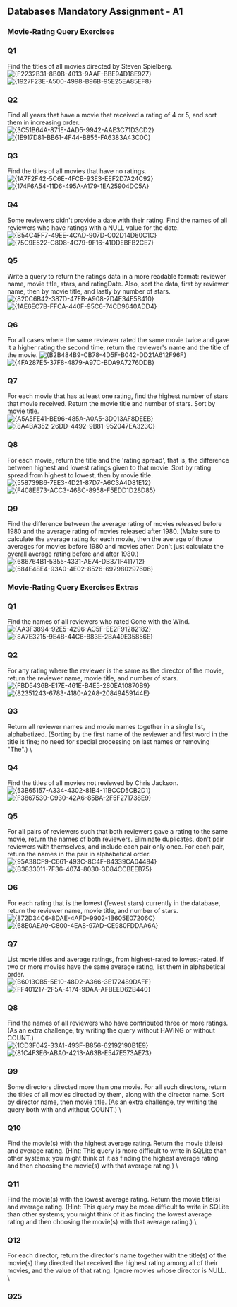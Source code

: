 ## Databases Mandatory Assignment - A1

### **Movie-Rating Query Exercises**
### Q1
Find the titles of all movies directed by Steven Spielberg.
![{F2232B31-8B0B-4013-9AAF-BBE94D18E927}](https://github.com/user-attachments/assets/1f8f18f9-97a4-4f41-8536-2c6f7d81b680)
![{1927F23E-A500-4998-B96B-95E25EA85EF8}](https://github.com/user-attachments/assets/b5b27411-c338-4167-a53b-3856886233e1)

### Q2
Find all years that have a movie that received a rating of 4 or 5, and sort them in increasing order. \
![{3C51B64A-871E-4AD5-9942-AAE3C71D3CD2}](https://github.com/user-attachments/assets/15afb1ee-99f0-44ad-af89-7b00c17dbec7)
![{1E917D81-BB61-4F44-B855-FA6383A43C0C}](https://github.com/user-attachments/assets/d02bb3ac-25ee-4074-bedd-3839f55b3d45)

### Q3
Find the titles of all movies that have no ratings.
![{1A7F2F42-5C6E-4FCB-93E3-EEF2D7A24C92}](https://github.com/user-attachments/assets/2cc370b6-4414-49bd-af01-f263732c317c)
![{174F6A54-11D6-495A-A179-1EA25904DC5A}](https://github.com/user-attachments/assets/0c69585f-6f9c-483e-b729-3b92f18c412a)

### Q4
Some reviewers didn't provide a date with their rating. Find the names of all reviewers who have ratings with a NULL value for the date.
![{B54C4FF7-49EE-4CAD-907D-C02D14D60C1C}](https://github.com/user-attachments/assets/970cdbb7-4e10-4ebb-8d18-fd22cb4bdeba)
![{75C9E522-C8D8-4C79-9F16-41DDEBFB2CE7}](https://github.com/user-attachments/assets/a86e9400-5505-47c5-afaf-f35099fd8518)

### Q5
Write a query to return the ratings data in a more readable format: reviewer name, movie title, stars, and ratingDate. Also, sort the data, first by reviewer name, then by movie title, and lastly by number of stars.
![{820C6B42-387D-47FB-A908-2D4E34E5B410}](https://github.com/user-attachments/assets/f3b499e5-7632-43c1-9f40-b087850c21cc)
![{1AE6EC7B-FFCA-440F-95C6-74CD9640ADD4}](https://github.com/user-attachments/assets/c86a0928-9617-48df-bbde-0094ef61013a)

### Q6
For all cases where the same reviewer rated the same movie twice and gave it a higher rating the second time, return the reviewer's name and the title of the movie.
![{B2B484B9-CB78-4D5F-B042-DD21A612F96F}](https://github.com/user-attachments/assets/79f564f2-154b-4b12-aa36-0cadc830b2c3)
![{4FA287E5-37F8-4879-A97C-BDA9A7276DDB}](https://github.com/user-attachments/assets/24dc7db7-2a98-4255-bc9e-513d5363affd)

### Q7
For each movie that has at least one rating, find the highest number of stars that movie received. Return the movie title and number of stars. Sort by movie title. \
![{A5A5FE41-BE96-485A-A0A5-3D013AF8DEEB}](https://github.com/user-attachments/assets/be863be5-e0c6-406d-a803-6b5ba1362f92)
![{8A4BA352-26DD-4492-9B81-952047EA323C}](https://github.com/user-attachments/assets/e4d13062-bd14-4d0d-bc48-30dc07a60ddb)

### Q8
For each movie, return the title and the 'rating spread', that is, the difference between highest and lowest ratings given to that movie. Sort by rating spread from highest to lowest, then by movie title. \
![{558739B6-7EE3-4D21-87D7-A6C3A4D81E12}](https://github.com/user-attachments/assets/8ba1ae82-4bb0-47aa-9b71-db56d4e4ad18)
![{F408EE73-ACC3-46BC-8958-F5EDD1D28D85}](https://github.com/user-attachments/assets/9f3c94eb-98f9-40ce-8992-ba0d8bc7a82b)

### Q9
Find the difference between the average rating of movies released before 1980 and the average rating of movies released after 1980. (Make sure to calculate the average rating for each movie, then the average of those averages for movies before 1980 and movies after. Don't just calculate the overall average rating before and after 1980.)
![{686764B1-5355-4331-AE74-DB371F411712}](https://github.com/user-attachments/assets/c8ee065d-d03e-42ef-8b8d-21edc88ccc6e)
![{584E48E4-93A0-4E02-8526-692980297606}](https://github.com/user-attachments/assets/a4136eed-6922-484a-99d5-d3d548cd87b8)




### **Movie-Rating Query Exercises Extras**
### Q1
Find the names of all reviewers who rated Gone with the Wind. \
![{AA3F3894-92E5-4296-AC5F-EE2F91282182}](https://github.com/user-attachments/assets/e422eb54-b016-44b3-bef8-536e18f563c6)
![{8A7E3215-9E4B-44C6-883E-2BA49E35856E}](https://github.com/user-attachments/assets/718e2b98-3142-46c8-9aae-2c067696ff95)

### Q2
For any rating where the reviewer is the same as the director of the movie, return the reviewer name, movie title, and number of stars. \
![{FBD5436B-E17E-461E-B4E5-280EA10870B9}](https://github.com/user-attachments/assets/c1804475-dc64-4d2d-bc0d-f2ef6084acd9)
![{82351243-6783-4180-A2A8-20849459144E}](https://github.com/user-attachments/assets/b12fb8c5-93f1-4192-b4ea-af194dd1a6d5)

### Q3
Return all reviewer names and movie names together in a single list, alphabetized. (Sorting by the first name of the reviewer and first word in the title is fine; no need for special processing on last names or removing "The".) \

### Q4
Find the titles of all movies not reviewed by Chris Jackson. \
![{53B65157-A334-4302-81B4-11BCCD5CB2D1}](https://github.com/user-attachments/assets/f8a5b079-584d-4ffc-8897-96a34f5341b8)
![{F3867530-C930-42A6-85BA-2F5F271738E9}](https://github.com/user-attachments/assets/414406b3-ee94-4d74-8b18-475029d259ed)

### Q5
For all pairs of reviewers such that both reviewers gave a rating to the same movie, return the names of both reviewers. Eliminate duplicates, don't pair reviewers with themselves, and include each pair only once. For each pair, return the names in the pair in alphabetical order. \
![{95A38CF9-C661-493C-8C4F-84339CA04484}](https://github.com/user-attachments/assets/abe4c260-aeea-4a5c-a437-4187ba6683e1)
![{B3833011-7F36-4074-8030-3D84CCBEEB75}](https://github.com/user-attachments/assets/c1410dc7-97c5-44ca-b84d-7658e4c695de)

### Q6
For each rating that is the lowest (fewest stars) currently in the database, return the reviewer name, movie title, and number of stars. \
![{872D34C6-8DAE-4AFD-9902-1B605E07206C}](https://github.com/user-attachments/assets/c999c45f-d652-49ae-8cfd-a7b8e375364a)
![{68E0AEA9-C800-4EA8-97AD-CE980FDDAA6A}](https://github.com/user-attachments/assets/80c20db6-48e5-4eef-b598-416b0a66109d)

### Q7
List movie titles and average ratings, from highest-rated to lowest-rated. If two or more movies have the same average rating, list them in alphabetical order. \
![{B6013CB5-5E10-48D2-A366-3E172489DAFF}](https://github.com/user-attachments/assets/24f44ca8-ecf7-40f2-8392-4b259dfa41d2)
![{FF401217-2F5A-4174-9DAA-AFBEED62B440}](https://github.com/user-attachments/assets/b3cde660-7c6c-4103-9556-a500928b6705)

### Q8
Find the names of all reviewers who have contributed three or more ratings. (As an extra challenge, try writing the query without HAVING or without COUNT.) \
![{1CD3F042-33A1-493F-B856-62192190B1E9}](https://github.com/user-attachments/assets/70ad2c9e-4fd6-4528-9f82-af165b969222)
![{81C4F3E6-ABA0-4213-A63B-E547E573AE73}](https://github.com/user-attachments/assets/d8a30d5d-2a3a-46bf-a0ed-1859fcdb786b)

### Q9
Some directors directed more than one movie. For all such directors, return the titles of all movies directed by them, along with the director name. Sort by director name, then movie title. (As an extra challenge, try writing the query both with and without COUNT.) \

### Q10
Find the movie(s) with the highest average rating. Return the movie title(s) and average rating. (Hint: This query is more difficult to write in SQLite than other systems; you might think of it as finding the highest average rating and then choosing the movie(s) with that average rating.) \

### Q11
Find the movie(s) with the lowest average rating. Return the movie title(s) and average rating. (Hint: This query may be more difficult to write in SQLite than other systems; you might think of it as finding the lowest average rating and then choosing the movie(s) with that average rating.) \

### Q12
For each director, return the director's name together with the title(s) of the movie(s) they directed that received the highest rating among all of their movies, and the value of that rating. Ignore movies whose director is NULL. \
### Q25
